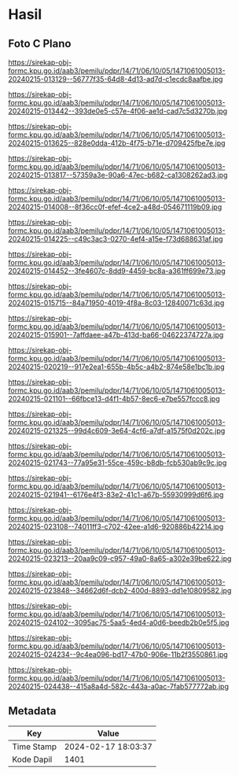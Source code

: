 # Hasil

## Foto C Plano

https://sirekap-obj-formc.kpu.go.id/aab3/pemilu/pdpr/14/71/06/10/05/1471061005013-20240215-013129--56777f35-64d8-4d13-ad7d-c1ecdc8aafbe.jpg

https://sirekap-obj-formc.kpu.go.id/aab3/pemilu/pdpr/14/71/06/10/05/1471061005013-20240215-013442--393de0e5-c57e-4f06-ae1d-cad7c5d3270b.jpg

https://sirekap-obj-formc.kpu.go.id/aab3/pemilu/pdpr/14/71/06/10/05/1471061005013-20240215-013625--828e0dda-412b-4f75-b71e-d709425fbe7e.jpg

https://sirekap-obj-formc.kpu.go.id/aab3/pemilu/pdpr/14/71/06/10/05/1471061005013-20240215-013817--57359a3e-90a6-47ec-b682-ca1308262ad3.jpg

https://sirekap-obj-formc.kpu.go.id/aab3/pemilu/pdpr/14/71/06/10/05/1471061005013-20240215-014008--8f36cc0f-efef-4ce2-a48d-054671119b09.jpg

https://sirekap-obj-formc.kpu.go.id/aab3/pemilu/pdpr/14/71/06/10/05/1471061005013-20240215-014225--c49c3ac3-0270-4ef4-a15e-f73d688631af.jpg

https://sirekap-obj-formc.kpu.go.id/aab3/pemilu/pdpr/14/71/06/10/05/1471061005013-20240215-014452--3fe4607c-8dd9-4459-bc8a-a361ff699e73.jpg

https://sirekap-obj-formc.kpu.go.id/aab3/pemilu/pdpr/14/71/06/10/05/1471061005013-20240215-015715--84a71950-4019-4f8a-8c03-12840071c63d.jpg

https://sirekap-obj-formc.kpu.go.id/aab3/pemilu/pdpr/14/71/06/10/05/1471061005013-20240215-015901--7affdaee-a47b-413d-ba66-04622374727a.jpg

https://sirekap-obj-formc.kpu.go.id/aab3/pemilu/pdpr/14/71/06/10/05/1471061005013-20240215-020219--917e2ea1-655b-4b5c-a4b2-874e58e1bc1b.jpg

https://sirekap-obj-formc.kpu.go.id/aab3/pemilu/pdpr/14/71/06/10/05/1471061005013-20240215-021101--66fbce13-d4f1-4b57-8ec6-e7be557fccc8.jpg

https://sirekap-obj-formc.kpu.go.id/aab3/pemilu/pdpr/14/71/06/10/05/1471061005013-20240215-021325--99d4c609-3e64-4cf6-a7df-a1575f0d202c.jpg

https://sirekap-obj-formc.kpu.go.id/aab3/pemilu/pdpr/14/71/06/10/05/1471061005013-20240215-021743--77a95e31-55ce-459c-b8db-fcb530ab9c9c.jpg

https://sirekap-obj-formc.kpu.go.id/aab3/pemilu/pdpr/14/71/06/10/05/1471061005013-20240215-021941--6176e4f3-83e2-41c1-a67b-55930999d6f6.jpg

https://sirekap-obj-formc.kpu.go.id/aab3/pemilu/pdpr/14/71/06/10/05/1471061005013-20240215-023108--74011ff3-c702-42ee-a1d6-920886b42214.jpg

https://sirekap-obj-formc.kpu.go.id/aab3/pemilu/pdpr/14/71/06/10/05/1471061005013-20240215-023213--20aa9c09-c957-49a0-8a65-a302e39be622.jpg

https://sirekap-obj-formc.kpu.go.id/aab3/pemilu/pdpr/14/71/06/10/05/1471061005013-20240215-023848--34662d6f-dcb2-400d-8893-dd1e10809582.jpg

https://sirekap-obj-formc.kpu.go.id/aab3/pemilu/pdpr/14/71/06/10/05/1471061005013-20240215-024102--3095ac75-5aa5-4ed4-a0d6-beedb2b0e5f5.jpg

https://sirekap-obj-formc.kpu.go.id/aab3/pemilu/pdpr/14/71/06/10/05/1471061005013-20240215-024234--9c4ea096-bd17-47b0-906e-11b2f3550861.jpg

https://sirekap-obj-formc.kpu.go.id/aab3/pemilu/pdpr/14/71/06/10/05/1471061005013-20240215-024438--415a8a4d-582c-443a-a0ac-7fab577772ab.jpg


## Metadata

| Key        | Value               |
| ---------- | ------------------- |
| Time Stamp | 2024-02-17 18:03:37 |
| Kode Dapil | 1401                |



